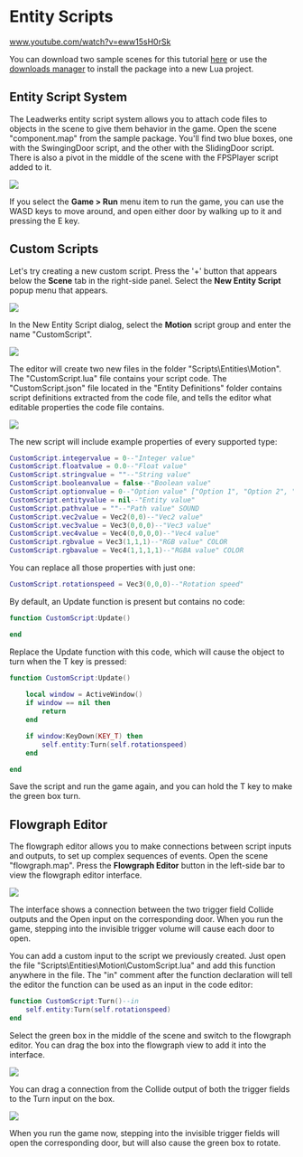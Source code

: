 # Entity Scripts

www.youtube.com/watch?v=eww15sH0rSk

You can download two sample scenes for this tutorial [here](https://www.leadwerks.com/community/files/file/3592-components-sample/) or use the [downloads manager](downloadsmanager.md) to install the package into a new Lua project.

## Entity Script System

The Leadwerks entity script system allows you to attach code files to objects in the scene to give them behavior in the game. Open the scene "component.map" from the sample package. You'll find two blue boxes, one with the SwingingDoor script, and the other with the SlidingDoor script. There is also a pivot in the middle of the scene with the FPSPlayer script added to it.

![](https://github.com/UltraEngine/Documentation/blob/master/Images/components.png?raw=true)

If you select the **Game > Run** menu item to run the game, you can use the WASD keys to move around, and open either door by walking up to it and pressing the E key.

## Custom Scripts

Let's try creating a new custom script. Press the '+' button that appears below the **Scene** tab in the right-side panel. Select the **New Entity Script** popup menu that appears.

![](https://github.com/UltraEngine/Documentation/blob/master/Images/newcomponent.png?raw=true)

In the New Entity Script dialog, select the **Motion** script group and enter the name "CustomScript".

![](https://github.com/UltraEngine/Documentation/blob/master/Images/newcomponent2.png?raw=true)

The editor will create two new files in the folder "Scripts\Entities\Motion". The "CustomScript.lua" file contains your script code. The "CustomScript.json" file located in the "Entity Definitions" folder contains script definitions extracted from the code file, and tells the editor what editable properties the code file contains.

![](https://github.com/UltraEngine/Documentation/blob/master/Images/newcomponent3.png?raw=true)

The new script will include example properties of every supported type:
```lua
CustomScript.integervalue = 0--"Integer value"
CustomScript.floatvalue = 0.0--"Float value"
CustomScript.stringvalue = ""--"String value"
CustomScript.booleanvalue = false--"Boolean value"
CustomScript.optionvalue = 0--"Option value" ["Option 1", "Option 2", "Option 3"]
CustomScript.entityvalue = nil--"Entity value"
CustomScript.pathvalue = ""--"Path value" SOUND
CustomScript.vec2value = Vec2(0,0)--"Vec2 value"
CustomScript.vec3value = Vec3(0,0,0)--"Vec3 value"
CustomScript.vec4value = Vec4(0,0,0,0)--"Vec4 value"
CustomScript.rgbvalue = Vec3(1,1,1)--"RGB value" COLOR
CustomScript.rgbavalue = Vec4(1,1,1,1)--"RGBA value" COLOR
```
You can replace all those properties with just one:
```lua
CustomScript.rotationspeed = Vec3(0,0,0)--"Rotation speed"
```

By default, an Update function is present but contains no code:
```lua
function CustomScript:Update()

end
```

Replace the Update function with this code, which will cause the object to turn when the T key is pressed:
```lua
function CustomScript:Update()
	
	local window = ActiveWindow()
	if window == nil then
		return
	end

	if window:KeyDown(KEY_T) then
		self.entity:Turn(self.rotationspeed)
	end

end
```
Save the script and run the game again, and you can hold the T key to make the green box turn.

## Flowgraph Editor

The flowgraph editor allows you to make connections between script inputs and outputs, to set up complex sequences of events. Open the scene "flowgraph.map". Press the **Flowgraph Editor** button in the left-side bar to view the flowgraph editor interface.

![](https://github.com/UltraEngine/Documentation/blob/master/Images/flowgraphexample.png?raw=true)

The interface shows a connection between the two trigger field Collide outputs and the Open input on the corresponding door. When you run the game, stepping into the invisible trigger volume will cause each door to open.

You can add a custom input to the script we previously created. Just open the file "Scripts\Entities\Motion\CustomScript.lua" and add this function anywhere in the file. The "in" comment after the function declaration will tell the editor the function can be used as an input in the code editor:

```lua
function CustomScript:Turn()--in
	self.entity:Turn(self.rotationspeed)
end
```

Select the green box in the middle of the scene and switch to the flowgraph editor. You can drag the box into the flowgraph view to add it into the interface.

![](https://github.com/UltraEngine/Documentation/blob/master/Images/addentitytoflowgraph.gif?raw=true)

You can drag a connection from the Collide output of both the trigger fields to the Turn input on the box.

![](https://github.com/UltraEngine/Documentation/blob/master/Images/connect.gif?raw=true)

When you run the game now, stepping into the invisible trigger fields will open the corresponding door, but will also cause the green box to rotate.
